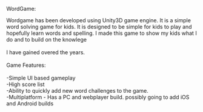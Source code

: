 WordGame:

Wordgame has been developed using Unity3D game engine. It is a simple word solving game for kids. It is designed to be simple
for kids to play and hopefully learn words and spelling. I made this game to show my kids what I do and to build on the knowlege <br><br>
I have gained overed the years. 
<br><br>
Game Features:<br>
<br>-Simple UI based gameplay
<br>-High score list
<br>-Ability to quickly add new word challenges to the game.
<br>-Multiplatform - Has a PC and webplayer build. possibly going to add iOS and Android builds
